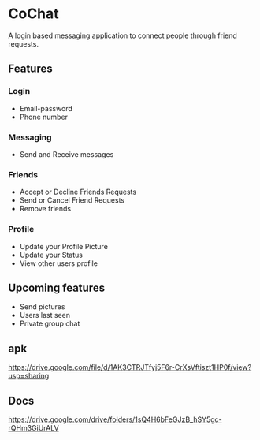 # CoChat
A login based messaging application to connect people through friend requests.

## Features

### Login
* Email-password
* Phone number 

### Messaging
* Send and Receive messages

### Friends
* Accept or Decline Friends Requests
* Send or Cancel Friend Requests
* Remove friends

### Profile
* Update your Profile Picture
* Update your Status
* View other users profile

## Upcoming features
* Send pictures
* Users last seen
* Private group chat

## apk
https://drive.google.com/file/d/1AK3CTRJTfyj5F6r-CrXsVftiszt1HP0f/view?usp=sharing

## Docs
https://drive.google.com/drive/folders/1sQ4H6bFeGJzB_hSY5gc-rQHm3GiUrALV
